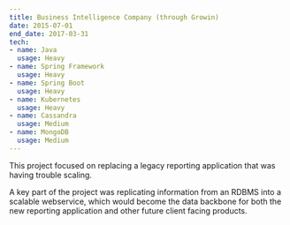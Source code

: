 ```yaml
---
title: Business Intelligence Company (through Growin)
date: 2015-07-01
end_date: 2017-03-31
tech:
- name: Java
  usage: Heavy
- name: Spring Framework
  usage: Heavy
- name: Spring Boot
  usage: Heavy
- name: Kubernetes
  usage: Heavy
- name: Cassandra
  usage: Medium
- name: MongoDB
  usage: Medium
---
```

This project focused on replacing a legacy reporting application that was having trouble scaling.

A key part of the project was replicating information from an RDBMS into a scalable webservice, 
which would become the data backbone for both the new reporting application and other future client facing products.
